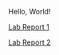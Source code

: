 Hello, World!

[Lab Report 1](https://brycepollack.github.io/cse15l-lab-reports/lab-report-1-week-2.html)

[Lab Report 2](https://brycepollack.github.io/cse15l-lab-reports/lab-report-2-week-4.html)